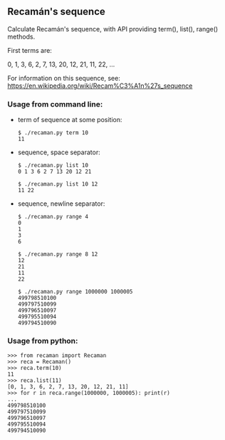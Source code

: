 ## Recamán's sequence

Calculate Recamán's sequence, with API providing term(), list(), range() methods.

First terms are:

0, 1, 3, 6, 2, 7, 13, 20, 12, 21, 11, 22, ...

For information on this sequence, see:
https://en.wikipedia.org/wiki/Recam%C3%A1n%27s_sequence


### Usage from command line:

- term of sequence at some position:

    ```
    $ ./recaman.py term 10
    11
    ```

- sequence, space separator:

    ```
    $ ./recaman.py list 10
    0 1 3 6 2 7 13 20 12 21
    ```

    ```
    $ ./recaman.py list 10 12
    11 22
    ```

- sequence, newline separator:

    ```
    $ ./recaman.py range 4
    0
    1
    3
    6
    ```

    ```
    $ ./recaman.py range 8 12
    12
    21
    11
    22
    ```

    ```
    $ ./recaman.py range 1000000 1000005
    499798510100
    499797510099
    499796510097
    499795510094
    499794510090
    ```

### Usage from python:

    >>> from recaman import Recaman
    >>> reca = Recaman()
    >>> reca.term(10)
    11
    >>> reca.list(11)
    [0, 1, 3, 6, 2, 7, 13, 20, 12, 21, 11]
    >>> for r in reca.range(1000000, 1000005): print(r)
    ...
    499798510100
    499797510099
    499796510097
    499795510094
    499794510090
